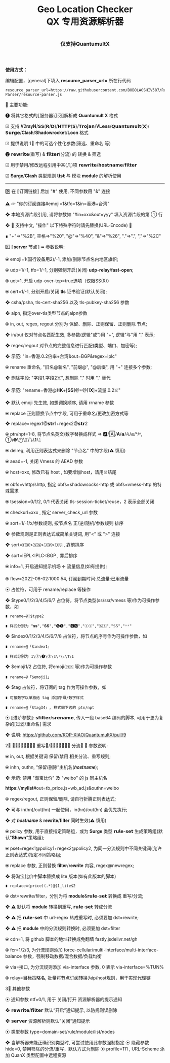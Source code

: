 <div align="center">
<h1 align="center">Geo Location Checker
<br>QX 专用资源解析器<h1>
<p align="center" color="#6a737d"><p>
<h3 align="center">仅支持QuantumultX<h3>
<br>
</div>
<b>使用方式：</b>

编辑配置，[general]下填入 <b>resource_parser_url=</b> 所在行代码 <b></b>


```
resource_parser_url=https://raw.githubusercontent.com/BOBOLAOSHIV587/Rules/main/QuantumultX/Resource-Parser/resource-parser.js
```





🤖 主要功能: 

❶ 将其它格式的⟦服务器订阅⟧解析成 𝐐𝐮𝐚𝐧𝐭𝐮𝐦𝐮𝐥𝐭 𝐗 格式

☑︎ 支持 𝐕2𝐫𝐚𝐲𝐍/𝗦𝗦(𝗥/𝗗)/𝗛𝗧𝗧𝗣(𝗦)/𝗧𝗿𝗼𝗷𝗮𝗻/𝐕𝐋𝗲𝐬𝐬/𝗤𝘂𝗮𝗻𝘁𝘂𝗺𝘂𝗹𝘁(𝗫)/𝗦𝘂𝗿𝗴𝗲/𝐂𝐥𝐚𝐬𝐡/𝐒𝐡𝐚𝐝𝐨𝐰𝐫𝐨𝐜𝐤𝐞𝐭/𝐋𝐨𝐨𝐧 格式

☑︎ 提供说明 1⃣️ 中的可选个性化参数(筛选、重命名 等)

❷ 𝗿𝗲𝘄𝗿𝗶𝘁𝗲(重写) & 𝗳𝗶𝗹𝘁𝗲𝗿(分流) 的 转换 & 筛选 

☑︎ 用于禁用/修改远程引用中某(几)项 𝗿𝗲𝘄𝗿𝗶𝘁𝗲/𝗵𝗼𝘀𝘁𝗻𝗮𝗺𝗲/𝗳𝗶𝗹𝘁𝗲𝗿

☑︎ 𝐒𝐮𝐫𝐠𝐞/𝐂𝐥𝐚𝐬𝐡 类型规则 𝗹𝗶𝘀𝘁 与 模块 𝐦𝐨𝐝𝐮𝐥𝐞 的解析使用

----------------------------------------------------------
0️⃣ 在 ⟦订阅链接⟧ 后加 "#" 使用, 不同参数用 "&" 连接 

⚠️ ☞ "你的订阅连接#emoji=1&tfo=1&in=香港+台湾"

❖ 本地资源片段引用, 请将参数如 "#in=xxx&out=yyy" 填入资源片段的第 ① 行

❖ 🚦 支持中文, "操作" 以下特殊字符时请先替换(URL-Encode) 🚦

  ∎ "+"⇒"%2B", 空格⇒"%20", "@"⇒"%40", "&"⇒"%26", "."⇒"\.", ","⇒"%2C"
  

1️⃣ ⟦𝐬𝐞𝐫𝐯𝐞𝐫 节点⟧ ➠ 参数说明:

⦿ emoji=1(国行设备用2)/-1, 添加/删除节点名内地区旗帜;

⦿ udp=1/-1, tfo=1/-1, 分别强制开启(关闭) 𝐮𝐝𝐩-𝐫𝐞𝐥𝐚𝐲/𝐟𝐚𝐬𝐭-𝐨𝐩𝐞𝐧;

⦿ uot=1, 开启 udp-over-tcp=true选项（仅限SS(R)）

⦿ cert=1/-1, 分别开启/关闭 𝐭𝐥𝐬 证书验证(默认关闭);

  ❖ csha/psha, tls-cert-sha256 以及 tls-pubkey-sha256 参数
  
  ❖ alpn, 指定over-tls类型节点的alpn参数
  
⦿ in, out, regex, regout 分别为 保留、删除、正则保留、正则删除 节点;

  ❖ in/out 仅对节点名匹配生效, 多参数(逻辑"或")用 "+", 逻辑"与"用 "." 表示;
  
  ❖ regex/regout 对节点的完整信息进行匹配(类型、端口、加密等);
  
  ❖ 示范: "in=香港.0\.2倍率+台湾&out=BGP&regex=iplc"
  
⦿ rename 重命名, "旧名@新名", "前缀@", "@后缀", 用 "+" 连接多个参数;

  ❖ 删除字段: "字段1.字段2☠️", 想删除 "." 时用 "\." 替代
  
  ❖ 示范: "rename=香港@𝐇𝐊+[𝐒𝐒]@+@[1𝐗]+流量.0\.2☠️"
  
  ❖ 默认 emoji 先生效, 如想调换顺序, 请用 rrname 参数
  
⦿ replace 正则替换节点中字段, 可用于重命名/更改加密方式等

  ❖ replace=regex1@𝘀𝘁𝗿1+regex2@𝘀𝘁𝗿2
  
⦿ ptn/npt=1-8, 将节点名英文/数字替换成样式 ⇒ 🅰/🄰/𝐀/𝗮/𝔸/𝕒/ᵃ/ᴬ, ①\❶\⓵\𝟙\¹\₁\𝟏\𝟷

⦿ delreg, 利用正则表达式来删除 "节点名" 中的字段(⚠️ 慎用)

⦿ aead=-1, 关闭 Vmess 的 AEAD 参数

⦿ host=xxx, 修改已有 host , 如要增加host，请用☠️结尾

⦿ obfs=vhttp/shttp, 指定 obfs=shadowsocks-http 或 obfs=vmess-http 的特殊需求

⦿ tsession=0/1/2, 0/1 代表关闭 tls-session-ticket/reuse，2 表示全部关闭

⦿ checkurl=xxx , 指定 server_check_url 参数

⦿ sort=1/-1/x/参数规则, 按节点名 正/逆/随机/参数规则 排序

  ❖ 参数规则是正则表达式或简单关键词, 用"<" 或 ">" 连接
  
  ❖ sort=🇭🇰>🇸🇬>🇯🇵>🇺🇸 , 靠前排序
  
  ❖ sort=IEPL<IPLC<BGP , 靠后排序
  
⦿ info=1, 开启通知提示机场 ✈️ 流量信息(如有提供);

⦿ flow=2022-06-02:1000:54, 订阅到期时间:总流量:已用流量

⦿ 占位符，可用于 rename/replace 等操作

  ❖ $type0/1/2/3/4/5/6/7 占位符，将节点类型(ss/ssr/vmess 等)作为可操作参数，如
  
    ∎ rename=@|$type2
    
    ∎ 样式分别为 "𝐬𝐬","𝐒𝐒","🅢🅢","🆂🆂","ⓢⓢ","🅂🅂","𝕊𝕊","ˢˢ"
    
  ❖ $index0/1/2/3/4/5/6/7/8 占位符，将节点的序号作为可操作参数，如
  
    ∎ rename=@「$index1」
    
    ∎ 样式分别为 1\①\❶\⓵\𝟙\¹\₁\𝟏\𝟷
    
  ❖ $emoji1/2 占位符, 将emoji(🇭🇰 等)作为可操作参数
  
    ∎ rename=@「$emoji1」
    
  ❖ $tag 占位符，将订阅的 tag 作为可操作参数，如
  
    ∎ 可接数字以单独给 tag 添加字母/数字样式
    
    ∎ rename=@「$tag34」, 样式同下边的 ptn/npt
    
⦿ ⟦进阶参数⟧: 𝘀𝗳𝗶𝗹𝘁𝗲𝗿/𝘀𝗿𝗲𝗻𝗮𝗺𝗲, 传入一段 base64 编码的脚本, 可用于更为复杂的[过滤/重命名] 需求

  ❖ 说明: https://github.com/KOP-XIAO/QuantumultX/pull/9
  

2⃣️ ⟦𝐫𝐞𝐰𝐫𝐢𝐭𝐞 重写⟧/⟦𝐟𝐢𝐥𝐭𝐞𝐫 分流⟧ ➠ 参数说明:

⦿ in, out, 根据关键词 保留/禁用 相关分流、重写规则;

⦿ inhn, outhn, “保留/删除”主机名(𝒉𝒐𝒔𝒕𝒏𝒂𝒎𝒆);

  ❖ 示范: 禁用 "淘宝比价" 及 "weibo" 的 js 同主机名
  
  𝐡𝐭𝐭𝐩𝐬://𝐦𝐲𝐥𝐢𝐬𝐭#out=tb_price.js+wb_ad.js&outhn=weibo
  
⦿ regex/regout, 正则保留/删除, 请自行折腾正则表达式;

  ❖ 可与 in(hn)/out(hn) 一起使用，in(hn)/out(hn) 会优先执行;
  
  ❖ 对 𝒉𝒐𝒔𝒕𝒏𝒂𝒎𝒆 & 𝐫𝐞𝐰𝐫𝐢𝐭𝐞/𝐟𝐢𝐥𝐭𝐞𝐫 同时生效(⚠️ 慎用)
  
⦿ policy 参数, 用于直接指定策略组，或为 𝐒𝐮𝐫𝐠𝐞 类型 𝗿𝘂𝗹𝗲-𝘀𝗲𝘁 生成策略组(默认"𝐒𝐡𝐚𝐰𝐧"策略组);

⦿ pset=regex1@policy1+regex2@policy2, 为同一分流规则中不同关键词(允许正则表达式)指定不同策略组;

⦿ replace 参数, 正则替换 𝐟𝐢𝐥𝐭𝐞𝐫/𝐫𝐞𝐰𝐫𝐢𝐭𝐞 内容, regex@newregex;

  ❖ 将淘宝比价中脚本替换成 lite 版本(如有此版本的脚本)
  
    ∎ replace=(price)(.*)@$1_lite$2
    
⦿ dst=rewrite/filter，分别为将 𝐦𝐨𝐝𝐮𝐥𝐞&𝗿𝘂𝗹𝗲-𝘀𝗲𝘁 转换成 重写/分流;

  ❖ ⚠️ 默认将 𝐦𝐨𝐝𝐮𝐥𝐞 转换到重写, 𝗿𝘂𝗹𝗲-𝘀𝗲𝘁 转成分流
  
  ❖ ⚠️ 把 𝗿𝘂𝗹𝗲-𝘀𝗲𝘁 中 url-regex 转成重写时, 必须要加 dst=rewrite;
  
  ❖ ⚠️ 把 𝐦𝐨𝐝𝐮𝐥𝐞 中的分流规则转换时, 必须要加 dst=filter
  
⦿ cdn=1, 将 github 脚本的地址转换成免翻墙 fastly.jsdelivr.net/gh

⦿ fcr=1/2/3, 为分流规则添加 force-cellular/multi-interface/multi-interface-balance 参数，强制移动数据/混合数据/负载均衡

⦿ via=接口, 为分流规则添加 via-interface 参数, 0 表示 via-interface=%TUN%

⦿ relay=目标策略名, 批量将节点订阅转换为ip/host规则，用于实现代理链


3⃣️ 其他参数

⦿ 通知参数 ntf=0/1, 用于 关闭/打开 资源解析器的提示通知

  ❖ 𝗿𝗲𝘄𝗿𝗶𝘁𝗲/𝗳𝗶𝗹𝘁𝗲𝗿 默认“开启”通知提示, 以防规则误删除
  
  ❖ 𝘀𝗲𝗿𝘃𝗲𝗿 资源解析则默认”关闭“通知提示
  
⦿ 类型参数 type=domain-set/rule/module/list/nodes


  ❖ 当解析器未能正确识别类型时, 可尝试使用此参数强制指定
⦿ 隐藏参数 hide=0, 禁用筛除的分流/重写，默认方式为删除
⦿ profile=111 , URL-Scheme 添加 QuanX 类型配置中远程资源
